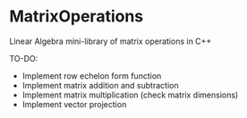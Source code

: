 # MatrixOperations
Linear Algebra mini-library of matrix operations in C++


TO-DO:
-	Implement row echelon form function
-	Implement matrix addition and subtraction
-	Implement matrix multiplication (check matrix dimensions)
-	Implement vector projection


